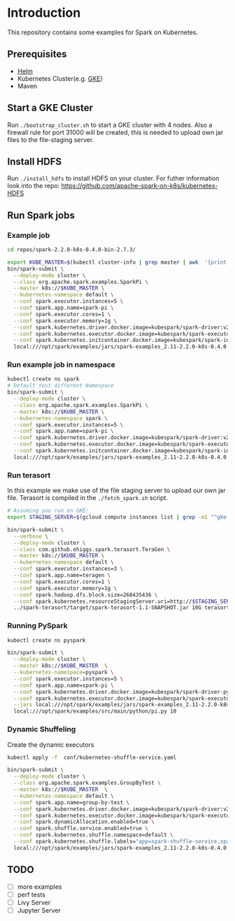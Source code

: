 # Introduction

This repository contains some examples for Spark on Kubernetes.

## Prerequisites

- [Helm](https://github.com/kubernetes/helm)
- Kubernetes Cluster(e.g. [GKE](https://cloud.google.com/container-engine))
- Maven

## Start a GKE Cluster

Run `./bootstrap_cluster.sh` to start a GKE cluster with 4 nodes. Also a firewall rule for port 31000 will be created, this is needed to upload own jar files to the file-staging server.

## Install HDFS

Run `./install_hdfs` to install HDFS on your cluster. For futher information look into the repo: https://github.com/apache-spark-on-k8s/kubernetes-HDFS

## Run Spark jobs

### Example job

```bash
cd repos/spark-2.2.0-k8s-0.4.0-bin-2.7.3/

export KUBE_MASTER=$(kubectl cluster-info | grep master | awk  '{print $6}' | tr -cd "[:print:]\n" | sed 's/\[0;33m//g;s/\[0m//g')
bin/spark-submit \
  --deploy-mode cluster \
  --class org.apache.spark.examples.SparkPi \
  --master k8s://$KUBE_MASTER \
  --kubernetes-namespace default \
  --conf spark.executor.instances=5 \
  --conf spark.app.name=spark-pi \
  --conf spark.executor.cores=1 \
  --conf spark.executor.memory=1g \
  --conf spark.kubernetes.driver.docker.image=kubespark/spark-driver:v2.2.0-kubernetes-0.4.0 \
  --conf spark.kubernetes.executor.docker.image=kubespark/spark-executor:v2.2.0-kubernetes-0.4.0 \
  --conf spark.kubernetes.initcontainer.docker.image=kubespark/spark-init:v2.2.0-kubernetes-0.4.0 \
  local:///opt/spark/examples/jars/spark-examples_2.11-2.2.0-k8s-0.4.0.jar
```

### Run example job in namespace

```bash
kubectl create ns spark
# Default test different Namespace
bin/spark-submit \
  --deploy-mode cluster \
  --class org.apache.spark.examples.SparkPi \
  --master k8s://$KUBE_MASTER \
  --kubernetes-namespace spark \
  --conf spark.executor.instances=5 \
  --conf spark.app.name=spark-pi \
  --conf spark.kubernetes.driver.docker.image=kubespark/spark-driver:v2.2.0-kubernetes-0.4.0 \
  --conf spark.kubernetes.executor.docker.image=kubespark/spark-executor:v2.2.0-kubernetes-0.4.0 \
  --conf spark.kubernetes.initcontainer.docker.image=kubespark/spark-init:v2.2.0-kubernetes-0.4.0 \
  local:///opt/spark/examples/jars/spark-examples_2.11-2.2.0-k8s-0.4.0.jar
```

### Run terasort

In this example we make use of the file staging server to upload our own jar file. Terasort is compiled in the `./fetch_spark.sh` script.

```bash
# Assuming you run on GKE:
export STAGING_SERVER=$(gcloud compute instances list | grep -m1 "^gke-big-data-demo" | awk '{print $5}')

bin/spark-submit \
  --verbose \
  --deploy-mode cluster \
  --class com.github.ehiggs.spark.terasort.TeraGen \
  --master k8s://$KUBE_MASTER \
  --kubernetes-namespace default \
  --conf spark.executor.instances=3 \
  --conf spark.app.name=teragen \
  --conf spark.executor.cores=1 \
  --conf spark.executor.memory=1g \
  --conf spark.hadoop.dfs.block.size=268435436 \
  --conf spark.kubernetes.resourceStagingServer.uri=http://$STAGING_SERVER:31000 \
  ../spark-terasort/target/spark-terasort-1.1-SNAPSHOT.jar 10G terasort-in-10G
```

### Running PySpark

```bash
kubectl create ns pyspark

bin/spark-submit \
  --deploy-mode cluster \
  --master k8s://$KUBE_MASTER  \
  --kubernetes-namespace=pyspark \
  --conf spark.executor.instances=5 \
  --conf spark.app.name=spark-pi \
  --conf spark.kubernetes.driver.docker.image=kubespark/spark-driver-py:v2.2.0-kubernetes-0.4.0 \
  --conf spark.kubernetes.executor.docker.image=kubespark/spark-executor-py:v2.2.0-kubernetes-0.4.0 \
  --jars local:///opt/spark/examples/jars/spark-examples_2.11-2.2.0-k8s-0.4.0.jar \
  local:///opt/spark/examples/src/main/python/pi.py 10
```

### Dynamic Shuffeling

Create the dynamic executors

```bash
kubectl apply -f  conf/kubernetes-shuffle-service.yaml
```

```bash
bin/spark-submit \
  --deploy-mode cluster \
  --class org.apache.spark.examples.GroupByTest \
  --master k8s://$KUBE_MASTER  \
  --kubernetes-namespace default \
  --conf spark.app.name=group-by-test \
  --conf spark.kubernetes.driver.docker.image=kubespark/spark-driver:v2.2.0-kubernetes-0.4.0  \
  --conf spark.kubernetes.executor.docker.image=kubespark/spark-executor:v2.2.0-kubernetes-0.4.0 \
  --conf spark.dynamicAllocation.enabled=true \
  --conf spark.shuffle.service.enabled=true \
  --conf spark.kubernetes.shuffle.namespace=default \
  --conf spark.kubernetes.shuffle.labels="app=spark-shuffle-service,spark-version=2.2.0" \
  local:///opt/spark/examples/jars/spark-examples_2.11-2.2.0-k8s-0.4.0.jar 100 4000000 5
```

## TODO

- [ ] more examples
- [ ] perf tests
- [ ] Livy Server
- [ ] Jupyter Server
